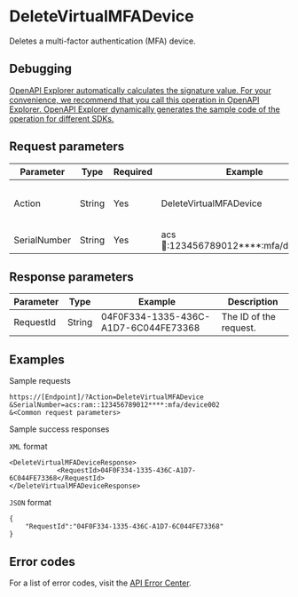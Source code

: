 # DeleteVirtualMFADevice

Deletes a multi-factor authentication \(MFA\) device.

## Debugging

[OpenAPI Explorer automatically calculates the signature value. For your convenience, we recommend that you call this operation in OpenAPI Explorer. OpenAPI Explorer dynamically generates the sample code of the operation for different SDKs.](https://api.aliyun.com/#product=Ims&api=DeleteVirtualMFADevice&type=RPC&version=2019-08-15)

## Request parameters

|Parameter|Type|Required|Example|Description|
|---------|----|--------|-------|-----------|
|Action|String|Yes|DeleteVirtualMFADevice|The operation that you want to perform. Set the value to DeleteVirtualMFADevice. |
|SerialNumber|String|Yes|acs:ram::123456789012\*\*\*\*:mfa/device002|The serial number of the MFA device. |

## Response parameters

|Parameter|Type|Example|Description|
|---------|----|-------|-----------|
|RequestId|String|04F0F334-1335-436C-A1D7-6C044FE73368|The ID of the request. |

## Examples

Sample requests

```
https://[Endpoint]/?Action=DeleteVirtualMFADevice
&SerialNumber=acs:ram::123456789012****:mfa/device002
&<Common request parameters>
```

Sample success responses

`XML` format

```
<DeleteVirtualMFADeviceResponse>
            <RequestId>04F0F334-1335-436C-A1D7-6C044FE73368</RequestId>
</DeleteVirtualMFADeviceResponse>
```

`JSON` format

```
{
	"RequestId":"04F0F334-1335-436C-A1D7-6C044FE73368"
}
```

## Error codes

For a list of error codes, visit the [API Error Center](https://error-center.alibabacloud.com/status/product/Ims).


